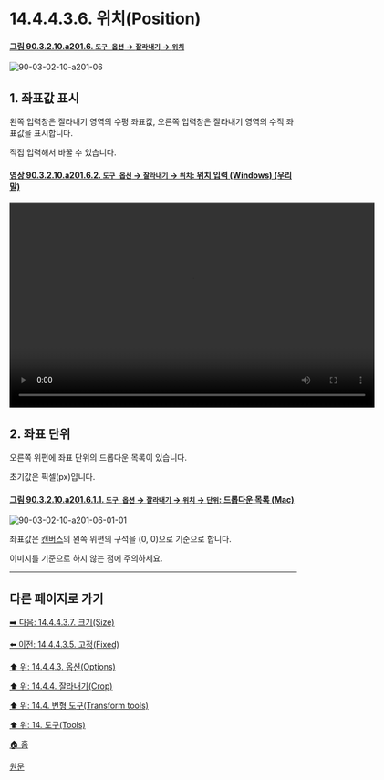 # 14.4.4.3.6. 위치(Position)

<a id="90-03-02-10-a201-06"></a>

#### [그림 90.3.2.10.a201.6. `도구 옵션` → `잘라내기` → `위치`](./90-03-02-10-crop.md#90-03-02-10-a201-06)
![90-03-02-10-a201-06](https://github.com/wonder13662/gimp/assets/15767104/e8b34574-458b-4488-8fa5-78f3e8f36737)

<a id="14-04-04-03-06-s1"></a>

## 1. 좌표값 표시
왼쪽 입력창은 잘라내기 영역의 수평 좌표값, 오른쪽 입력창은 잘라내기 영역의 수직 좌표값을 표시합니다.

직접 입력해서 바꿀 수 있습니다.

<a id="90-03-02-10-a201-06-02"></a>

#### [영상 90.3.2.10.a201.6.2. `도구 옵션` → `잘라내기` → `위치`: 위치 입력 (Windows) (우리말)](./90-03-02-10-crop.md#90-03-02-10-a201-06-02)
<video controls="controls" width="640" height="360" src="https://github.com/wonder13662/gimp/assets/15767104/4c85d9f3-099f-4e26-917a-34df76dec331"></video>

<a id="14-04-04-03-06-s2"></a>

## 2. 좌표 단위
오른쪽 위편에 좌표 단위의 드롭다운 목록이 있습니다.

초기값은 픽셀(px)입니다.

<a id="90-03-02-10-a201-06-01-01"></a>

#### [그림 90.3.2.10.a201.6.1.1. `도구 옵션` → `잘라내기` → `위치` → `단위`: 드롭다운 목록 (Mac)](./90-03-02-10-crop.md#90-03-02-10-a201-06-01-01)
![90-03-02-10-a201-06-01-01](https://github.com/wonder13662/gimp/assets/15767104/9fa3508f-5b12-4b0a-9867-3152eedbbe1b)

좌표값은 [캔버스](./19-glossaryx-canvas.md)의 왼쪽 위편의 구석을 (0, 0)으로 기준으로 합니다.

이미지를 기준으로 하지 않는 점에 주의하세요.

***

## 다른 페이지로 가기

[➡️ 다음: 14.4.4.3.7. 크기(Size)](./14-04-04-03-07-size.md)

[⬅️ 이전: 14.4.4.3.5. 고정(Fixed)](./14-04-04-03-05-fixed.md)

[⬆️ 위: 14.4.4.3. 옵션(Options)](./14-04-04-03-00-options.md)

[⬆️ 위: 14.4.4. 잘라내기(Crop)](./14-04-04-00-crop.md)

[⬆️ 위: 14.4. 변형 도구(Transform tools)](./14-04-00-transform-tools.md)

[⬆️ 위: 14. 도구(Tools)](./14-00-tools.md)

[🏠 홈](./00-home.md)

[원문](https://docs.gimp.org/2.10/ko/gimp-tool-crop.html#idm15201)